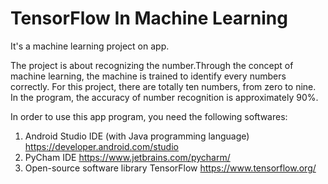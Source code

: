 # TensorFlow In Machine Learning
It's a machine learning project on app. 

The project is about recognizing the number.Through the concept of machine learning, the machine is trained to identify every numbers correctly. For this project, there are totally ten numbers, from zero to nine. In the program, the accuracy of number recognition is approximately 90%.


In order to use this app program, you need the following softwares:
1. Android Studio IDE (with Java programming language) https://developer.android.com/studio
2. PyCham IDE https://www.jetbrains.com/pycharm/
3. Open-source software library TensorFlow https://www.tensorflow.org/
